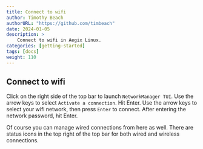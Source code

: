 ```yaml
---
title: Connect to wifi
author: Timothy Beach
authorURL: "https://github.com/timbeach"
date: 2024-01-05
description: > 
    Connect to wifi in Aegix Linux.
categories: [getting-started]
tags: [docs]
weight: 110
---
```


## Connect to wifi

Click on the right side of the top bar to launch `NetworkManager TUI`. Use the arrow keys to select `Activate a connection`. Hit Enter. Use the arrow keys to select your wifi network, then press `Enter` to connect. After entering the network password, hit Enter.

Of course you can manage wired connections from here as well. There are status icons in the top right of the top bar for both wired and wireless connections.